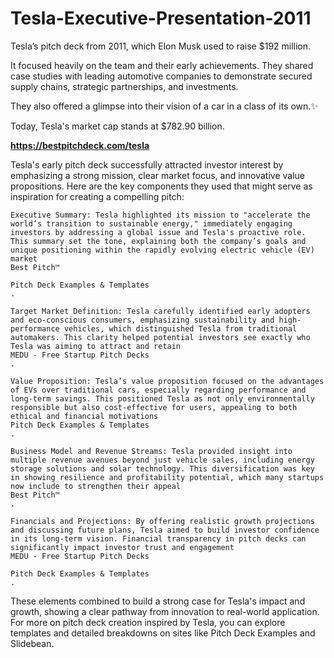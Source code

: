# Tesla-Executive-Presentation-2011


Tesla’s pitch deck from 2011, which Elon Musk used to raise $192 million. 

It focused heavily on the team and their early achievements. They shared case studies with leading automotive companies to demonstrate secured supply chains, strategic partnerships, and investments. 

They also offered a glimpse into their vision of a car in a class of its own.✨

Today, Tesla's market cap stands at $782.90 billion.

**https://bestpitchdeck.com/tesla**

Tesla's early pitch deck successfully attracted investor interest by emphasizing a strong mission, clear market focus, and innovative value propositions. Here are the key components they used that might serve as inspiration for creating a compelling pitch:

    Executive Summary: Tesla highlighted its mission to "accelerate the world’s transition to sustainable energy," immediately engaging investors by addressing a global issue and Tesla's proactive role. This summary set the tone, explaining both the company’s goals and unique positioning within the rapidly evolving electric vehicle (EV) market​
    Best Pitch™
    ​
    Pitch Deck Examples & Templates
    .

    Target Market Definition: Tesla carefully identified early adopters and eco-conscious consumers, emphasizing sustainability and high-performance vehicles, which distinguished Tesla from traditional automakers. This clarity helped potential investors see exactly who Tesla was aiming to attract and retain​
    MEDU - Free Startup Pitch Decks
    .

    Value Proposition: Tesla’s value proposition focused on the advantages of EVs over traditional cars, especially regarding performance and long-term savings. This positioned Tesla as not only environmentally responsible but also cost-effective for users, appealing to both ethical and financial motivations​
    Pitch Deck Examples & Templates
    .

    Business Model and Revenue Streams: Tesla provided insight into multiple revenue avenues beyond just vehicle sales, including energy storage solutions and solar technology. This diversification was key in showing resilience and profitability potential, which many startups now include to strengthen their appeal​
    Best Pitch™
    .

    Financials and Projections: By offering realistic growth projections and discussing future plans, Tesla aimed to build investor confidence in its long-term vision. Financial transparency in pitch decks can significantly impact investor trust and engagement​
    MEDU - Free Startup Pitch Decks
    ​
    Pitch Deck Examples & Templates
    .

These elements combined to build a strong case for Tesla's impact and growth, showing a clear pathway from innovation to real-world application. For more on pitch deck creation inspired by Tesla, you can explore templates and detailed breakdowns on sites like Pitch Deck Examples and Slidebean.
